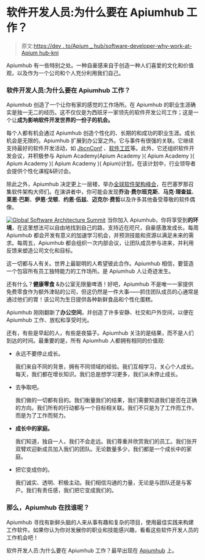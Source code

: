 # 软件开发人员:为什么要在 Apiumhub 工作？

> 原文:[https://dev . to/Apium _ hub/software-developer-why-work-at-Apium hub-kni](https://dev.to/apium_hub/software-developer-why-work-at-apiumhub-kni)

Apiumhub 有一些特别之处。一种自豪感来自于创造一种人们喜爱的文化和价值观，以及作为一个公司和个人充分利用我们自己。

### [](#software-developer-why-work-at-apiumhub)软件开发人员:为什么要在 Apiumhub 工作？

Apiumhub 创造了一个让你有家的感觉的工作场所。在 Apiumhub 的职业生涯确实是独一无二的经历。这不仅仅是为西班牙一家领先的软件开发公司工作；这是一个让**成为影响软件开发世界的一份子的机会。**

每个人都有机会通过 Apiumhub 创造个性化的、长期的和成功的职业生涯。成长机会是无限的。Apiumhub 扩展到办公室之外。它与事件有很强的关联。它继续支持最好的软件开发活动，如 [JbcnConf](https://dev.to/apium_hub/jbcnconf-2019-the-pursuit-of-pragmatic-programming-3dh-temp-slug-2963062) 、[软件工匠](https://apiumhub.com/tech-blog-barcelona/software-crafters-barcelona-highlights/)等。此外，它还组织软件开发会议，并积极参与 Apium Academy(Apium Academy )( Apium Academy )( Apium Academy )( Apium Academy )( Apium)计划，在该计划中，行业领导者会提供个性化课程&研讨会。

除此之外，Apiumhub 决定更上一层楼，举办[全球软件架构峰会](https://gsas.io)，在巴塞罗那召集软件架构大师们。在演讲者中，你可能会发现**乔治·费尔班克斯**、**马克·理查兹**、**莱恩·巴斯**、**伊恩·戈顿**、**约恩·伍兹**、**迈克尔·费哲**以及许多其他备受尊敬的软件偶像。

[![Global Software Architecture Summit](../Images/c1985e5051debce02eafb384ce2cd833.png)](https://gsas.io) 当你加入 Apiumhub，你将享受到**的环境**，在这里想法可以自由地找到自己的路，支持近在咫尺，自豪感激发成长。每周 Apiumhub 都会开发有意义的加速学习机会，并预测技能和资源以满足未来的需求。每周五，Apiumhub 都会组织一次内部会议，让团队成员参与进来，并利用反馈来塑造公司文化和目标。

这一切都与人有关。世界上最聪明的人希望彼此合作。Apiumhub 相信，要营造一个包容所有员工独特能力的工作场所。是 Apiumhub 人让奇迹发生。

还有什么？**健康零食** &办公室无限量啤酒！好吧，Apiumhub 不是唯一一家提供免费零食作为额外津贴的公司，但这仍然是一件大事——抓住团队成员的心通常是通过他们的胃！该公司为生日提供各种新鲜食品和个性化蛋糕。

Apiumhub 刚刚翻新了**办公空间**，并创造了许多安静、社交和户外空间，以便在 Apiumhub 工作、放松和享受时光。

还有，有些是早起的人，有些是夜猫子。Apiumhub 关注的是结果，而不是人们到达的时间。最重要的是，所有 Apiumhub 人都拥有相同的价值观:

*   永远不要停止成长。

    我们来自不同的背景，拥有不同领域的经验。我们互相学习，关心个人成长。每天，我们都在增长知识。我们总是想学习更多，我们从未停止成长。

*   去争取吧。

    我们做的一切都有目的。我们衡量我们的结果，我们需要知道我们是否在正确的方向。我们所有的行动都与一个目标相关联。我们不只是为了工作而工作，而是为了工作而努力。

*   **成长中的家庭。**

    我们知道，独自一人，我们不会走远。我们尊重并欣赏我们的员工。我们张开双臂欢迎新成员加入我们的团队。无论数量多少，我们都是一个成长中的家庭。

*   把它变成你的。

    我们诚实、透明、积极主动。我们相信沟通的力量，无论是与团队还是与客户。我们有责任感，我们把它变成我们的。

### [](#so-who-is-apiumhub-searching-for)那么，Apiumhub 在找谁呢？

Apiumhub 寻找有新鲜头脑的人来从事有趣和复杂的项目，使用最佳实践来构建工作软件。如果你认为你对发展你的职业和技能感兴趣，看看这些软件开发人员的工作机会吧！

软件开发人员:为什么要在 Apiumhub 工作？最早出现在 [Apiumhub](https://apiumhub.com) 上。